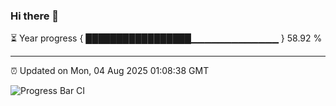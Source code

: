 ### Hi there 👋

⏳ Year progress { █████████████████▁▁▁▁▁▁▁▁▁▁▁▁▁ } 58.92 %

---

⏰ Updated on Mon, 04 Aug 2025 01:08:38 GMT

![Progress Bar CI](https://github.com/Shyam-Makwana/GitHub-Actions-Demo/workflows/Progress%20Bar%20CI/badge.svg)
